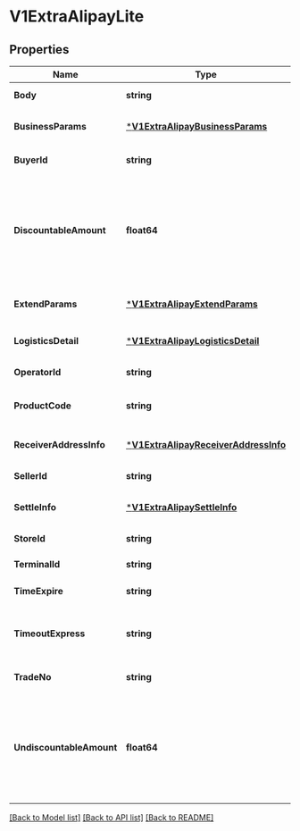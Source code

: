 # V1ExtraAlipayLite

## Properties
Name | Type | Description | Notes
------------ | ------------- | ------------- | -------------
**Body** | **string** | 商品描述 | [default to null]
**BusinessParams** | [***V1ExtraAlipayBusinessParams**](v1ExtraAlipayBusinessParams.md) |  | [optional] [default to null]
**BuyerId** | **string** | 买家的支付宝唯一用户号（2088开头的16位纯数字） | [default to null]
**DiscountableAmount** | **float64** | 可打折金额. 参与优惠计算的金额，单位为元，精确到小数点后两位，取值范围[0.01,100000000] 如果该值未传入，但传入了【订单总金额】，【不可打折金额】则该值默认为【订单总金额】-【不可打折金额】 | [optional] [default to null]
**ExtendParams** | [***V1ExtraAlipayExtendParams**](v1ExtraAlipayExtendParams.md) |  | [optional] [default to null]
**LogisticsDetail** | [***V1ExtraAlipayLogisticsDetail**](v1ExtraAlipayLogisticsDetail.md) |  | [optional] [default to null]
**OperatorId** | **string** | 商户操作员编号 | [default to null]
**ProductCode** | **string** | 销售产品码，商家和支付宝签约的产品码，为固定值 FACE_TO_FACE_PAYMENT | [default to null]
**ReceiverAddressInfo** | [***V1ExtraAlipayReceiverAddressInfo**](v1ExtraAlipayReceiverAddressInfo.md) |  | [optional] [default to null]
**SellerId** | **string** | 卖家支付宝用户号 | [default to null]
**SettleInfo** | [***V1ExtraAlipaySettleInfo**](v1ExtraAlipaySettleInfo.md) |  | [optional] [default to null]
**StoreId** | **string** | 商户门店编号 | [default to null]
**TerminalId** | **string** | 商户机具终端编号 | [default to null]
**TimeExpire** | **string** | 绝对超时时间，格式为yyyy-MM-dd HH:mm:ss | [default to null]
**TimeoutExpress** | **string** | 订单有效时间，该时间段内订单可以进行支付，结束后订单将关闭，天数为0表示永久有效 | [default to null]
**TradeNo** | **string** | [ONLY IN RESPONSE] 支付宝交易号 | [default to null]
**UndiscountableAmount** | **float64** | 不可打折金额. 不参与优惠计算的金额，单位为元，精确到小数点后两位，取值范围[0.01,100000000] 如果该值未传入，但传入了【订单总金额】,【可打折金额】，则该值默认为【订单总金额】-【可打折金额】 | [optional] [default to null]

[[Back to Model list]](../README.md#documentation-for-models) [[Back to API list]](../README.md#documentation-for-api-endpoints) [[Back to README]](../README.md)


